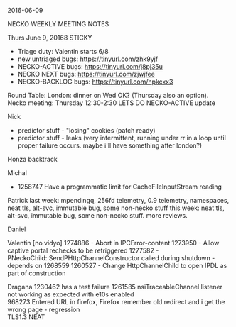 2016-06-09

NECKO WEEKLY MEETING NOTES

Thurs June 9, 20168
STICKY
- Triage duty: Valentin starts 6/8
-  new untriaged bugs: https://tinyurl.com/zhk9yjf
- NECKO-ACTIVE bugs: https://tinyurl.com/j8pj35u
- NECKO NEXT bugs: https://tinyurl.com/zjwjfee
- NECKO-BACKLOG bugs:  https://tinyurl.com/hpkcxx3

Round Table:
London:  dinner on Wed OK? (Thursday also an option).  
Necko meeting: Thursday 12:30-2:30
LETS DO NECKO-ACTIVE update

Nick
 - predictor stuff - "losing" cookies (patch ready)
 - predictor stuff - leaks (very intermittent, running under rr in a loop until proper failure occurs. maybe i'll have something after london?)

Honza
backtrack


Michal
  - 1258747 Have a programmatic limit for CacheFileInputStream reading

Patrick
  last week: mpendingq, 256fd telemetry, 0.9 telemetry, namespaces, neat tls, alt-svc, immutable bug, some non-necko stuff
  this week: neat tls, alt-svc, immutable bug, some non-necko stuff. more reviews.

Daniel


Valentin
[no vidyo]
1274886 - Abort in IPCError-content
1273950 - Allow captive portal rechecks to be retriggered
1277582 - PNeckoChild::SendPHttpChannelConstructor called during shutdown - depends on 1268559
1260527 - Change HttpChannelChild to open IPDL as part of construction

Dragana
1230462  has a test failure
1261585 nsiTraceableChannel listener not working as expected with e10s enabled     
968273 Entered URL in firefox, Firefox remember old redirect and i get the wrong page      - regression   
TLS1.3
NEAT

